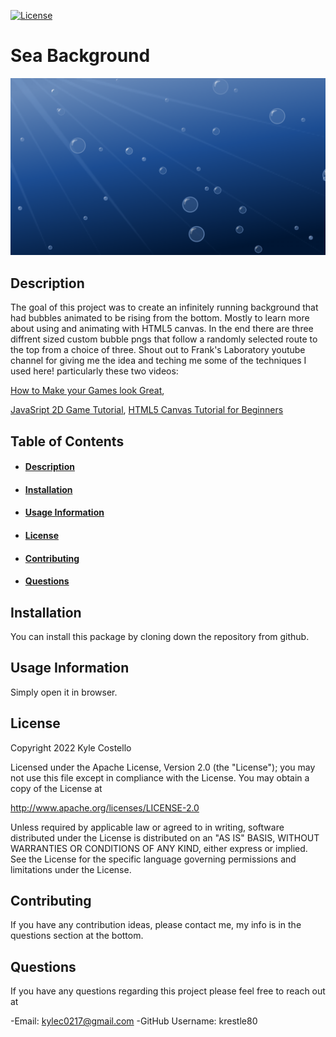 [![License](https://img.shields.io/badge/License-Apache%202.0-blue.svg)](https://opensource.org/licenses/Apache-2.0) 
# Sea Background
![Sea Background](seaBackground.png)
## Description
The goal of this project was to create an infinitely running background that had bubbles animated to be rising from the bottom. Mostly to learn more about using and animating with HTML5 canvas. In the end there are three diffrent sized custom bubble pngs that follow a randomly selected route to the top from a choice of three. Shout out to Frank's Laboratory youtube channel for giving me the idea and teching me some of the techniques I used here! particularly these two videos: 

[How to Make your Games look Great](https://www.youtube.com/watch?v=jl29qI62XPg), 

[JavaSript 2D Game Tutorial](https://www.youtube.com/watch?v=jl29qI62XPg), [HTML5 Canvas Tutorial for Beginners](https://www.youtube.com/watch?v=ymmtEgp0Tuc&t=939s)
## Table of Contents
- #### [Description](##-description)
- #### [Installation](##-Installation)
- #### [Usage Information](##-usage-information)
- #### [License](##-license)
- #### [Contributing](##-contributing)
- #### [Questions](##-questions)



## Installation
You can install this package by cloning down the repository from github.
## Usage Information
Simply open it in browser.
## License
Copyright  2022  Kyle Costello
 
 Licensed under the Apache License, Version 2.0 (the "License");
 you may not use this file except in compliance with the License.
 You may obtain a copy of the License at
 
 http://www.apache.org/licenses/LICENSE-2.0
 
 Unless required by applicable law or agreed to in writing, software
 distributed under the License is distributed on an "AS IS" BASIS,
 WITHOUT WARRANTIES OR CONDITIONS OF ANY KIND, either express or implied.
 See the License for the specific language governing permissions and
 limitations under the License.
## Contributing
If you have any contribution ideas, please contact me, my info is in  the questions section at the bottom.

## Questions
If you have any questions regarding this project please feel free to reach out at 

-Email: kylec0217@gmail.com 
-GitHub Username: krestle80 
